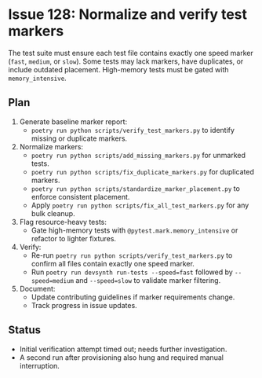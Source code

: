 # Issue 128: Normalize and verify test markers

The test suite must ensure each test file contains exactly one speed marker (`fast`, `medium`, or `slow`). Some tests may lack markers, have duplicates, or include outdated placement. High-memory tests must be gated with `memory_intensive`.

## Plan
1. Generate baseline marker report:
   - `poetry run python scripts/verify_test_markers.py` to identify missing or duplicate markers.
2. Normalize markers:
   - `poetry run python scripts/add_missing_markers.py` for unmarked tests.
   - `poetry run python scripts/fix_duplicate_markers.py` for duplicated markers.
   - `poetry run python scripts/standardize_marker_placement.py` to enforce consistent placement.
   - Apply `poetry run python scripts/fix_all_test_markers.py` for any bulk cleanup.
3. Flag resource-heavy tests:
   - Gate high-memory tests with `@pytest.mark.memory_intensive` or refactor to lighter fixtures.
4. Verify:
   - Re-run `poetry run python scripts/verify_test_markers.py` to confirm all files contain exactly one speed marker.
   - Run `poetry run devsynth run-tests --speed=fast` followed by `--speed=medium` and `--speed=slow` to validate marker filtering.
5. Document:
   - Update contributing guidelines if marker requirements change.
   - Track progress in issue updates.

## Status

- Initial verification attempt timed out; needs further investigation.
- A second run after provisioning also hung and required manual interruption.
